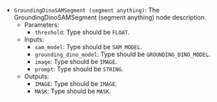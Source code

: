- `GroundingDinoSAMSegment (segment anything)`: The GroundingDinoSAMSegment (segment anything) node description.
    - Parameters:
        - `threshold`: Type should be `FLOAT`.
    - Inputs:
        - `sam_model`: Type should be `SAM_MODEL`.
        - `grounding_dino_model`: Type should be `GROUNDING_DINO_MODEL`.
        - `image`: Type should be `IMAGE`.
        - `prompt`: Type should be `STRING`.
    - Outputs:
        - `IMAGE`: Type should be `IMAGE`.
        - `MASK`: Type should be `MASK`.
